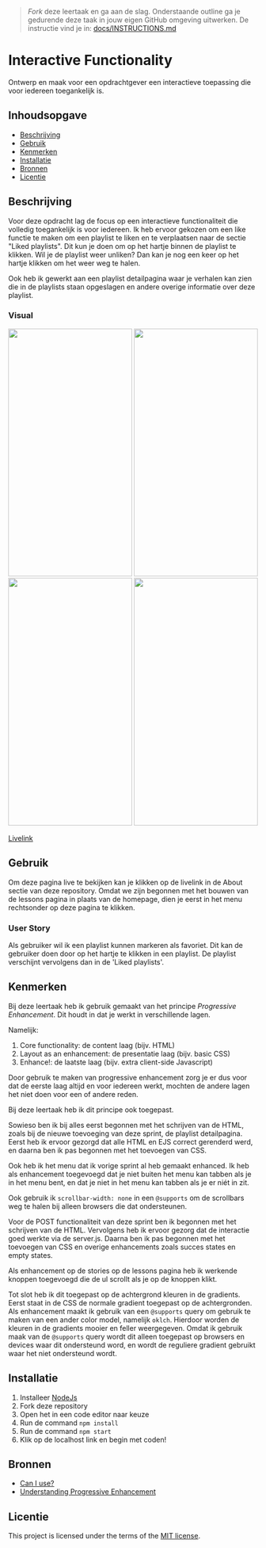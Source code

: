 > _Fork_ deze leertaak en ga aan de slag. Onderstaande outline ga je gedurende deze taak in jouw eigen GitHub omgeving uitwerken. De instructie vind je in: [docs/INSTRUCTIONS.md](docs/INSTRUCTIONS.md)

# Interactive Functionality
<!-- Geef je project een titel en schrijf in één zin wat het is -->
Ontwerp en maak voor een opdrachtgever een interactieve toepassing die voor iedereen toegankelijk is.

## Inhoudsopgave

  * [Beschrijving](#beschrijving)
  * [Gebruik](#gebruik)
  * [Kenmerken](#kenmerken)
  * [Installatie](#installatie)
  * [Bronnen](#bronnen)
  * [Licentie](#licentie)

## Beschrijving
<!-- Bij Beschrijving staat kort beschreven wat voor project het is en wat je hebt gemaakt -->
Voor deze opdracht lag de focus op een interactieve functionaliteit die volledig toegankelijk is voor iedereen. Ik heb ervoor gekozen om een like functie te maken om een playlist te liken en te verplaatsen naar de sectie "Liked playlists". Dit kun je doen om op het hartje binnen de playlist te klikken. Wil je de playlist weer unliken? Dan kan je nog een keer op het hartje klikken om het weer weg te halen.

Ook heb ik gewerkt aan een playlist detailpagina waar je verhalen kan zien die in de playlists staan opgeslagen en andere overige informatie over deze playlist.

<!-- Voeg een mooie poster visual toe 📸 -->
### Visual

<img height= 500 width= 250 src="https://github.com/Annevd/the-web-is-for-everyone-interactive-functionality/assets/144004647/b5aa2903-80ff-4444-b36a-26928aeac831">
<img height= 500 width= 250 src="https://github.com/Annevd/the-web-is-for-everyone-interactive-functionality/assets/144004647/c656bf47-f226-4ef5-9366-f8f1183d2d1c">
<img height= 500 width= 250 src="https://github.com/Annevd/the-web-is-for-everyone-interactive-functionality/assets/144004647/539a068a-49b8-4393-b351-e5af505e5490">
<img height= 500 width= 250 src="https://github.com/Annevd/the-web-is-for-everyone-interactive-functionality/assets/144004647/498bd02e-7882-4395-b0d3-2023aa702468">


<!-- Voeg een link toe naar Github Pages 🌐-->
[Livelink](https://the-web-is-for-everyone-interactive-1ons.onrender.com/)

## Gebruik
<!-- Bij Gebruik staat de user story, hoe het werkt en wat je er mee kan. -->
Om deze pagina live te bekijken kan je klikken op de livelink in de About sectie van deze repository.
Omdat we zijn begonnen met het bouwen van de lessons pagina in plaats van de homepage, dien je eerst in het menu rechtsonder op deze pagina te klikken.

### User Story
Als gebruiker wil ik een playlist kunnen markeren als favoriet. Dit kan de gebruiker doen door op het hartje te klikken in een playlist. De playlist verschijnt vervolgens dan in de 'Liked playlists'.


## Kenmerken
<!-- Bij Kenmerken staat welke technieken zijn gebruikt en hoe. Wat is de HTML structuur? Wat zijn de belangrijkste dingen in CSS? Wat is er met JS gedaan en hoe? Misschien heb je iets met NodeJS gedaan, of heb je een framwork of library gebruikt? -->
Bij deze leertaak heb ik gebruik gemaakt van het principe _Progressive Enhancement_. Dit houdt in dat je werkt in verschillende lagen.

Namelijk:

1. Core functionality: de content laag (bijv. HTML)
2. Layout as an enhancement: de presentatie laag (bijv. basic CSS)
3. Enhance!: de laatste laag (bijv. extra client-side Javascript)

Door gebruik te maken van progressive enhancement zorg je er dus voor dat de eerste laag altijd en voor iedereen werkt, mochten de andere lagen het niet doen voor een of andere reden.

Bij deze leertaak heb ik dit principe ook toegepast.

Sowieso ben ik bij alles eerst begonnen met het schrijven van de HTML, zoals bij de nieuwe toevoeging van deze sprint, de playlist detailpagina. Eerst heb ik ervoor gezorgd dat alle HTML en EJS correct gerenderd werd, en daarna ben ik pas begonnen met het toevoegen van CSS.

Ook heb ik het menu dat ik vorige sprint al heb gemaakt enhanced. Ik heb als enhancement toegevoegd dat je niet buiten het menu kan tabben als je in het menu bent, en dat je niet in het menu kan tabben als je er niét in zit.

Ook gebruik ik `scrollbar-width: none` in een `@supports` om de scrollbars weg te halen bij alleen browsers die dat ondersteunen.

Voor de POST functionaliteit van deze sprint ben ik begonnen met het schrijven van de HTML. Vervolgens heb ik ervoor gezorg dat de interactie goed werkte via de server.js. Daarna ben ik pas begonnen met het toevoegen van CSS en overige enhancements zoals succes states en empty states.

Als enhancement op de stories op de lessons pagina heb ik werkende knoppen toegevoegd die de ul scrollt als je op de knoppen klikt.

Tot slot heb ik dit toegepast op de achtergrond kleuren in de gradients. Eerst staat in de CSS de normale gradient toegepast op de achtergronden. Als enhancement maakt ik gebruik van een `@supports` query om gebruik te maken van een ander color model, namelijk `oklch`. Hierdoor worden de kleuren in de gradients mooier en feller weergegeven. Omdat ik gebruik maak van de `@supports` query wordt dit alleen toegepast op browsers en devices waar dit ondersteund word, en wordt de reguliere gradient gebruikt waar het niet ondersteund wordt.


## Installatie
<!-- Bij Instalatie staat hoe een andere developer aan jouw repo kan werken -->
1. Installeer [NodeJs](https://nodejs.org/en)
2. Fork deze repository
3. Open het in een code editor naar keuze
4. Run de command ```npm install```
5. Run de command `npm start`
6. Klik op de localhost link en begin met coden!

## Bronnen

- [Can I use?](caniuse.com)
- [Understanding Progressive Enhancement](https://alistapart.com/article/understandingprogressiveenhancement/)

## Licentie

This project is licensed under the terms of the [MIT license](./LICENSE).
